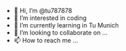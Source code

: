 - 👋 Hi, I’m @tu787878
- 👀 I’m interested in coding
- 🌱 I’m currently learning in Tu Munich
- 💞️ I’m looking to collaborate on ...
- 📫 How to reach me ...

<!---
tu787878/tu787878 is a ✨ special ✨ repository because its `README.md` (this file) appears on your GitHub profile.
You can click the Preview link to take a look at your changes.
--->
